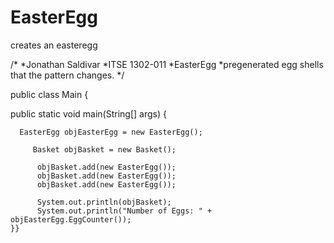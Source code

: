 # EasterEgg
creates an easteregg

/*
*Jonathan Saldivar
*ITSE 1302-011
*EasterEgg
*pregenerated egg shells that the pattern changes. 
*/

public class Main {

   public static void main(String[] args) {
   
      EasterEgg objEasterEgg = new EasterEgg();
      
         Basket objBasket = new Basket();
            
          objBasket.add(new EasterEgg());
          objBasket.add(new EasterEgg());
          objBasket.add(new EasterEgg());
            
          System.out.println(objBasket);
          System.out.println("Number of Eggs: " + objEasterEgg.EggCounter());
    }}
